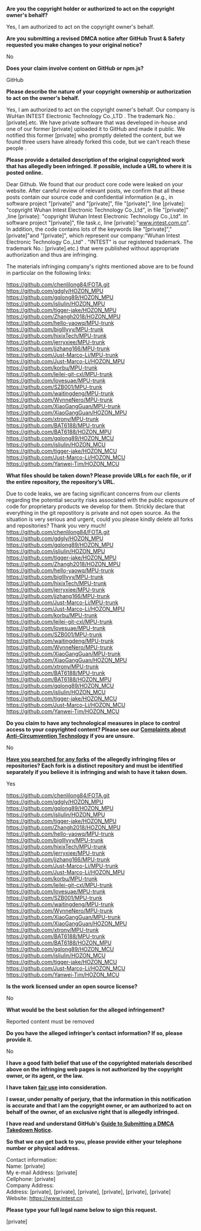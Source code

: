 **Are you the copyright holder or authorized to act on the copyright owner's behalf?**

Yes, I am authorized to act on the copyright owner's behalf.

**Are you submitting a revised DMCA notice after GitHub Trust & Safety requested you make changes to your original notice?**

No

**Does your claim involve content on GitHub or npm.js?**

GitHub

**Please describe the nature of your copyright ownership or authorization to act on the owner's behalf.**

Yes, I am authorized to act on the copyright owner's behalf. Our company is WuHan INTEST Electronic Technology Co.,LTD . The trademark No.: [private].etc. We have private software that was developed in-house and one of our former [private] uploaded it to GitHub and made it public. We notified this former [private] who promptly deleted the content, but we found three users have already forked this code, but we can't reach these people .

**Please provide a detailed description of the original copyrighted work that has allegedly been infringed. If possible, include a URL to where it is posted online.**

Dear Github. We found that our product core code were leaked on your website. After careful review of relevant posts, we confirm that all these posts contain our source code and confidential information (e.g., in software project "[private]" and "[private]", file "[private]", line [private]: "copyright Wuhan Intest Electronic Technology Co.,Ltd", in file "[private]" ,line [private]: "copyright Wuhan Intest Electronic Technology Co.,Ltd". In software project "[private]", file task.c, line [private]:"www.intest.com.cn". In addition, the code contains lots of the keywords like "[private]","[private]"and "[private]", which represent our company:"Wuhan Intest Electronic Technology Co.,Ltd" . "INTEST" is our registered trademark. The trademark No.: [private].etc.) that were published without appropriate authorization and thus are infringing.

The materials infringing company's rights mentioned above are to be found in particular on the following links:

https://github.com/chenlilong84/FOTA.git  
https://github.com/gdgly/HOZON_MPU  
https://github.com/gqlong89/HOZON_MPU  
https://github.com/isliulin/HOZON_MPU  
https://github.com/tigger-jake/HOZON_MPU  
https://github.com/Zhangh2018/HOZON_MPU  
https://github.com/hello-yaowq/MPU-trunk  
https://github.com/biglllyyy/MPU-trunk  
https://github.com/hixixTech/MPU-trunk  
https://github.com/jerryxiee/MPU-trunk  
https://github.com/jjzhang166/MPU-trunk  
https://github.com/Just-Marco-Li/MPU-trunk  
https://github.com/Just-Marco-Li/HOZON_MPU  
https://github.com/korbu/MPU-trunk  
https://github.com/leilei-git-cxl/MPU-trunk  
https://github.com/lovesuae/MPU-trunk  
https://github.com/SZB001/MPU-trunk  
https://github.com/waitingdeng/MPU-trunk  
https://github.com/WynneNero/MPU-trunk  
https://github.com/XiaoGangGuan/MPU-trunk  
https://github.com/XiaoGangGuan/HOZON_MPU  
https://github.com/xtrony/MPU-trunk  
https://github.com/BAT6188/MPU-trunk  
https://github.com/BAT6188/HOZON_MPU  
https://github.com/gqlong89/HOZON_MCU  
https://github.com/isliulin/HOZON_MCU  
https://github.com/tigger-jake/HOZON_MCU  
https://github.com/Just-Marco-Li/HOZON_MCU  
https://github.com/Yanwei-Tim/HOZON_MCU  

**What files should be taken down? Please provide URLs for each file, or if the entire repository, the repository’s URL.**

Due to code leaks, we are facing significant concerns from our clients regarding the potential security risks associated with the public exposure of code for proprietary products we develop for them. Strickly declare that everything in the git repostitory is private and not open source. As the situation is very serious and urgent,  could you please kindly delete all forks and repositories? Thank you very much!  
https://github.com/chenlilong84/FOTA.git  
https://github.com/gdgly/HOZON_MPU  
https://github.com/gqlong89/HOZON_MPU  
https://github.com/isliulin/HOZON_MPU  
https://github.com/tigger-jake/HOZON_MPU  
https://github.com/Zhangh2018/HOZON_MPU  
https://github.com/hello-yaowq/MPU-trunk  
https://github.com/biglllyyy/MPU-trunk  
https://github.com/hixixTech/MPU-trunk   
https://github.com/jerryxiee/MPU-trunk  
https://github.com/jjzhang166/MPU-trunk  
https://github.com/Just-Marco-Li/MPU-trunk  
https://github.com/Just-Marco-Li/HOZON_MPU  
https://github.com/korbu/MPU-trunk  
https://github.com/leilei-git-cxl/MPU-trunk  
https://github.com/lovesuae/MPU-trunk  
https://github.com/SZB001/MPU-trunk  
https://github.com/waitingdeng/MPU-trunk  
https://github.com/WynneNero/MPU-trunk  
https://github.com/XiaoGangGuan/MPU-trunk  
https://github.com/XiaoGangGuan/HOZON_MPU  
https://github.com/xtrony/MPU-trunk  
https://github.com/BAT6188/MPU-trunk  
https://github.com/BAT6188/HOZON_MPU  
https://github.com/gqlong89/HOZON_MCU  
https://github.com/isliulin/HOZON_MCU  
https://github.com/tigger-jake/HOZON_MCU  
https://github.com/Just-Marco-Li/HOZON_MCU  
https://github.com/Yanwei-Tim/HOZON_MCU  

**Do you claim to have any technological measures in place to control access to your copyrighted content? Please see our <a href="https://docs.github.com/articles/guide-to-submitting-a-dmca-takedown-notice#complaints-about-anti-circumvention-technology">Complaints about Anti-Circumvention Technology</a> if you are unsure.**

No

**<a href="https://docs.github.com/articles/dmca-takedown-policy#b-what-about-forks-or-whats-a-fork">Have you searched for any forks</a> of the allegedly infringing files or repositories? Each fork is a distinct repository and must be identified separately if you believe it is infringing and wish to have it taken down.**

Yes

https://github.com/chenlilong84/FOTA.git  
https://github.com/gdgly/HOZON_MPU  
https://github.com/gqlong89/HOZON_MPU  
https://github.com/isliulin/HOZON_MPU  
https://github.com/tigger-jake/HOZON_MPU  
https://github.com/Zhangh2018/HOZON_MPU  
https://github.com/hello-yaowq/MPU-trunk  
https://github.com/biglllyyy/MPU-trunk  
https://github.com/hixixTech/MPU-trunk  
https://github.com/jerryxiee/MPU-trunk  
https://github.com/jjzhang166/MPU-trunk  
https://github.com/Just-Marco-Li/MPU-trunk  
https://github.com/Just-Marco-Li/HOZON_MPU  
https://github.com/korbu/MPU-trunk  
https://github.com/leilei-git-cxl/MPU-trunk  
https://github.com/lovesuae/MPU-trunk  
https://github.com/SZB001/MPU-trunk  
https://github.com/waitingdeng/MPU-trunk  
https://github.com/WynneNero/MPU-trunk  
https://github.com/XiaoGangGuan/MPU-trunk  
https://github.com/XiaoGangGuan/HOZON_MPU  
https://github.com/xtrony/MPU-trunk  
https://github.com/BAT6188/MPU-trunk  
https://github.com/BAT6188/HOZON_MPU  
https://github.com/gqlong89/HOZON_MCU  
https://github.com/isliulin/HOZON_MCU  
https://github.com/tigger-jake/HOZON_MCU  
https://github.com/Just-Marco-Li/HOZON_MCU  
https://github.com/Yanwei-Tim/HOZON_MCU  

**Is the work licensed under an open source license?**

No

**What would be the best solution for the alleged infringement?**

Reported content must be removed

**Do you have the alleged infringer’s contact information? If so, please provide it.**

No

**I have a good faith belief that use of the copyrighted materials described above on the infringing web pages is not authorized by the copyright owner, or its agent, or the law.**

**I have taken <a href="https://www.lumendatabase.org/topics/22">fair use</a> into consideration.**

**I swear, under penalty of perjury, that the information in this notification is accurate and that I am the copyright owner, or am authorized to act on behalf of the owner, of an exclusive right that is allegedly infringed.**

**I have read and understand GitHub's <a href="https://docs.github.com/articles/guide-to-submitting-a-dmca-takedown-notice/">Guide to Submitting a DMCA Takedown Notice</a>.**

**So that we can get back to you, please provide either your telephone number or physical address.**

Contact information:  
Name: [private]  
My e-mail Address: [private]  
Cellphone: [private]  
Company Address:  
Address: [private], [private], [private], [private], [private], [private]  
Website: https://www.intest.cn

**Please type your full legal name below to sign this request.**

[private]
